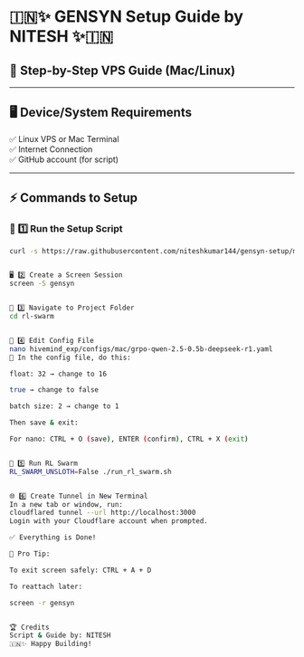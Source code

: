 # 🇮🇳✨ GENSYN Setup Guide by NITESH ✨🇮🇳

## 📌 **Step-by-Step VPS Guide (Mac/Linux)**

---

## 🖥️ **Device/System Requirements**

✅ Linux VPS or Mac Terminal  
✅ Internet Connection  
✅ GitHub account (for script)

---

## ⚡ **Commands to Setup**

### 🚀 **1️⃣ Run the Setup Script**
```bash
curl -s https://raw.githubusercontent.com/niteshkumar144/gensyn-setup/main/setup.sh | bash


🖥️ 2️⃣ Create a Screen Session
screen -S gensyn


📂 3️⃣ Navigate to Project Folder
cd rl-swarm


📝 4️⃣ Edit Config File
nano hivemind_exp/configs/mac/grpo-qwen-2.5-0.5b-deepseek-r1.yaml
📌 In the config file, do this:

float: 32 → change to 16

true → change to false

batch size: 2 → change to 1

Then save & exit:

For nano: CTRL + O (save), ENTER (confirm), CTRL + X (exit)


🔁 5️⃣ Run RL Swarm
RL_SWARM_UNSLOTH=False ./run_rl_swarm.sh


🌐 6️⃣ Create Tunnel in New Terminal
In a new tab or window, run:
cloudflared tunnel --url http://localhost:3000
Login with your Cloudflare account when prompted.

✅ Everything is Done!

📌 Pro Tip:

To exit screen safely: CTRL + A + D

To reattach later:

screen -r gensyn


🏆 Credits
Script & Guide by: NITESH
🇮🇳✨ Happy Building!

